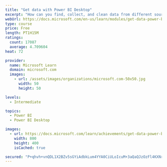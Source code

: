 ```yaml
---
title: "Get data with Power BI Desktop"
excerpt: "How can you find, collect, and clean data from different sources? Power BI is a tool for making sense of your data. You will learn tricks to make data-gathering easier."
webUrl: https://docs.microsoft.com/en-us/learn/modules/get-data-power-bi/
type: course
price: Free
length: PT1H15M
ratings:
  count: 17087
  average: 4.709604
heat: 72

provider:
  name: Microsoft Learn
  domain: microsoft.com
  images:
    - url: /assets/images/organizations/microsoft.com-50x50.jpg
      width: 50
      height: 50

levels:
  - Intermediate

topics:
  - Power BI
  - Power BI Desktop

images:
  - url: https://docs.microsoft.com/learn/achievements/get-data-power-bi-desktop-social.png
    width: 800
    height: 400
    isCached: true

secured: "P+qhvh+vnQDL1X2BZv5sGYiAdbkLum4YYA0CiULoIcuM+3aQaQJzOzFl4KXNrRkHGsk7wXHfUNKMFQfXEEclt4qnOilRA6dRIqwCGIUlmsGnrOzGYvdDsx4Na2vY8Mg16xSgpgWgVcWLOO/PwkdzKjMRoZQu8Pf/TjvqV4GDzZDiefY6y2h9sgIJuogZdI3qX8R1Jeq+K1ndeKco/Y4JKGn0M/9EoH0TJv8wDK+nRhzOyjQgNEeldZPFhi3e7KBOsOMJ1eU7raf5pLW1s1HrqaWzZ5uuJNareGRPduTfTPFvutdFJ8nlSqbV3p26O9dffy2M7HWsoZskUzHe+JXMI/t77RtxXjHbKhCAvPmk5i6Y6u+5AXjbjHr+skwrD/jhbK5Nklp59tMVgwaC6sjB+5E6L7hYFBHEKSJDv99EY3NxzI0ZVdhiYJSReiKW9UNd;DXLmpxIul7ryyYhyAK49ZQ=="
---
```


